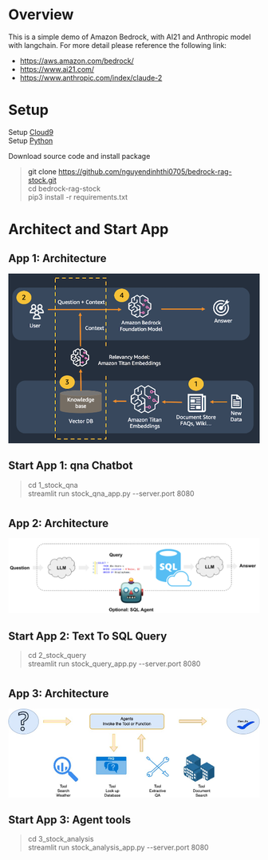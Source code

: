 # Overview
This is a simple demo of Amazon Bedrock, with AI21 and Anthropic model with langchain. For more detail please reference the following link: <br />
- <a href="https://aws.amazon.com/bedrock/" target="_blank">https://aws.amazon.com/bedrock/ </a>
- <a href="https://www.ai21.com/ " target="_blank">https://www.ai21.com/ </a>
- <a href="https://www.anthropic.com/index/claude-2" target="_blank">https://www.anthropic.com/index/claude-2 </a>

# Setup
 Setup <a href='https://docs.aws.amazon.com/cloud9/latest/user-guide/setting-up.html' target='_blank'> Cloud9 <a><br />
 Setup <a href='https://docs.python-guide.org/starting/install3/linux/' target='_blank'> Python <a><br />

 Download source code and install package <br />
 > git clone https://github.com/nguyendinhthi0705/bedrock-rag-stock.git <br />
 > cd bedrock-rag-stock <br />
 > pip3 install -r requirements.txt <br />

# Architect and Start App
## App 1: Architecture
![Architecture 01](./images/architecture01.png)

## Start App 1: qna Chatbot
 >   cd 1_stock_qna <br />
 >   streamlit run stock_qna_app.py --server.port 8080
 
#
## App 2: Architecture
![Architecture 02](./images/architecture02.png)
## Start App 2: Text To SQL Query 
 >   cd 2_stock_query <br />
 >   streamlit run stock_query_app.py --server.port 8080
 
#
## App 3: Architecture
![Architecture 02](./images/architecture03.jpg)
## Start App 3: Agent tools
 >   cd 3_stock_analysis <br />
 >   streamlit run stock_analysis_app.py --server.port 8080
    